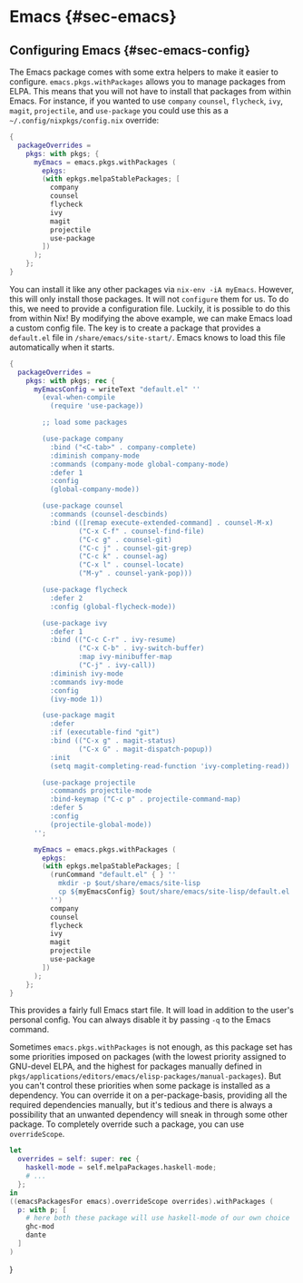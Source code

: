 # Emacs {#sec-emacs}

## Configuring Emacs {#sec-emacs-config}

The Emacs package comes with some extra helpers to make it easier to configure. `emacs.pkgs.withPackages` allows you to manage packages from ELPA. This means that you will not have to install that packages from within Emacs. For instance, if you wanted to use `company` `counsel`, `flycheck`, `ivy`, `magit`, `projectile`, and `use-package` you could use this as a `~/.config/nixpkgs/config.nix` override:

```nix
{
  packageOverrides =
    pkgs: with pkgs; {
      myEmacs = emacs.pkgs.withPackages (
        epkgs:
        (with epkgs.melpaStablePackages; [
          company
          counsel
          flycheck
          ivy
          magit
          projectile
          use-package
        ])
      );
    };
}
```

You can install it like any other packages via `nix-env -iA myEmacs`. However, this will only install those packages. It will not `configure` them for us. To do this, we need to provide a configuration file. Luckily, it is possible to do this from within Nix! By modifying the above example, we can make Emacs load a custom config file. The key is to create a package that provides a `default.el` file in `/share/emacs/site-start/`. Emacs knows to load this file automatically when it starts.

```nix
{
  packageOverrides =
    pkgs: with pkgs; rec {
      myEmacsConfig = writeText "default.el" ''
        (eval-when-compile
          (require 'use-package))

        ;; load some packages

        (use-package company
          :bind ("<C-tab>" . company-complete)
          :diminish company-mode
          :commands (company-mode global-company-mode)
          :defer 1
          :config
          (global-company-mode))

        (use-package counsel
          :commands (counsel-descbinds)
          :bind (([remap execute-extended-command] . counsel-M-x)
                 ("C-x C-f" . counsel-find-file)
                 ("C-c g" . counsel-git)
                 ("C-c j" . counsel-git-grep)
                 ("C-c k" . counsel-ag)
                 ("C-x l" . counsel-locate)
                 ("M-y" . counsel-yank-pop)))

        (use-package flycheck
          :defer 2
          :config (global-flycheck-mode))

        (use-package ivy
          :defer 1
          :bind (("C-c C-r" . ivy-resume)
                 ("C-x C-b" . ivy-switch-buffer)
                 :map ivy-minibuffer-map
                 ("C-j" . ivy-call))
          :diminish ivy-mode
          :commands ivy-mode
          :config
          (ivy-mode 1))

        (use-package magit
          :defer
          :if (executable-find "git")
          :bind (("C-x g" . magit-status)
                 ("C-x G" . magit-dispatch-popup))
          :init
          (setq magit-completing-read-function 'ivy-completing-read))

        (use-package projectile
          :commands projectile-mode
          :bind-keymap ("C-c p" . projectile-command-map)
          :defer 5
          :config
          (projectile-global-mode))
      '';

      myEmacs = emacs.pkgs.withPackages (
        epkgs:
        (with epkgs.melpaStablePackages; [
          (runCommand "default.el" { } ''
            mkdir -p $out/share/emacs/site-lisp
            cp ${myEmacsConfig} $out/share/emacs/site-lisp/default.el
          '')
          company
          counsel
          flycheck
          ivy
          magit
          projectile
          use-package
        ])
      );
    };
}
```

This provides a fairly full Emacs start file. It will load in addition to the user's personal config. You can always disable it by passing `-q` to the Emacs command.

Sometimes `emacs.pkgs.withPackages` is not enough, as this package set has some priorities imposed on packages (with the lowest priority assigned to GNU-devel ELPA, and the highest for packages manually defined in `pkgs/applications/editors/emacs/elisp-packages/manual-packages`). But you can't control these priorities when some package is installed as a dependency. You can override it on a per-package-basis, providing all the required dependencies manually, but it's tedious and there is always a possibility that an unwanted dependency will sneak in through some other package. To completely override such a package, you can use `overrideScope`.

```nix
let
  overrides = self: super: rec {
    haskell-mode = self.melpaPackages.haskell-mode;
    # ...
  };
in
((emacsPackagesFor emacs).overrideScope overrides).withPackages (
  p: with p; [
    # here both these package will use haskell-mode of our own choice
    ghc-mod
    dante
  ]
)
```
}
